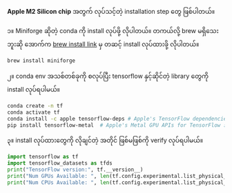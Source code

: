 **Apple M2 Silicon chip** အတွက် လုပ်သင့်တဲ့ installation step တွေ ဖြစ်ပါတယ်။

၁။  Miniforge ဆိုတဲ့ conda ကို install လုပ်ဖို့ လိုပါတယ်။ တကယ်လို့ brew မရှိသေးဘူးဆို အောက်က [brew install link](https://brew.sh/index_de) မှ တဆင့် install လုပ်ထားဖို့ လိုပါတယ်။

```bash
brew install miniforge
```

၂။ conda env အသစ်တစ်ခုကို စလုပ်ပြီး tensorflow နှင့်ဆိုင်တဲ့ library တွေကို install လုပ်ရပါမယ်။

```bash
conda create -n tf
conda activate tf
conda install -c apple tensorflow-deps # Apple's TensorFlow dependencies အတွက်
pip install tensorflow-metal  # Apple's Metal GPU APIs for TensorFlow အတွက်
```

၃။ install လုပ်ထားတွေကို လိုချင်တဲ့ အတိုင် ဖြစ်မဖြစ်ကို verify လုပ်ရပါမယ်။

```python
import tensorflow as tf
import tensorflow_datasets as tfds
print("TensorFlow version:", tf.__version__)
print("Num GPUs Available: ", len(tf.config.experimental.list_physical_devices('GPU')))
print("Num CPUs Available: ", len(tf.config.experimental.list_physical_devices('CPU')))
```
